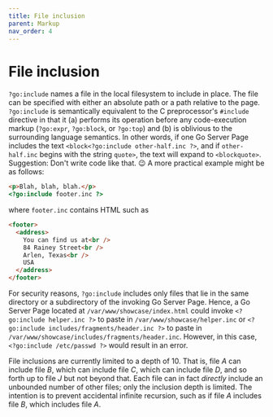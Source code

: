 ```yaml
---
title: File inclusion
parent: Markup
nav_order: 4
---
```


File inclusion
==============

`?go:include` names a file in the local filesystem to include in place.  The file can be specified with either an absolute path or a path relative to the page.  `?go:include` is semantically equivalent to the C preprocessor's `#include` directive in that it (a) performs its operation before any code-execution markup (`?go:expr`, `?go:block`, or `?go:top`) and (b) is oblivious to the surrounding language semantics.  In other words, if one Go Server Page includes the text `<block<?go:include other-half.inc ?>`, and if `other-half.inc` begins with the string `quote>`, the text will expand to `<blockquote>`.  Suggestion: Don't write code like that. 😉  A more practical example might be as follows:
```html
<p>Blah, blah, blah.</p>
<?go:include footer.inc ?>
```
where `footer.inc` contains HTML such as
```html
<footer>
  <address>
    You can find us at<br />
    84 Rainey Street<br />
    Arlen, Texas<br />
    USA
  </address>
</footer>
```

For security reasons, `?go:include` includes only files that lie in the same directory or a subdirectory of the invoking Go Server Page.  Hence, a Go Server Page located at `/var/www/showcase/index.html` could invoke `<?go:include helper.inc ?>` to paste in `/var/www/showcase/helper.inc` or `<?go:include includes/fragments/header.inc ?>` to paste in `/var/www/showcase/includes/fragments/header.inc`.  However, in this case, `<?go:include /etc/passwd ?>` would result in an error.

File inclusions are currently limited to a depth of 10.  That is, file *A* can include file *B*, which can include file *C*, which can include file *D*, and so forth up to file *J* but not beyond that.  Each file can in fact *directly* include an unbounded number of other files; only the inclusion depth is limited.  The intention is to prevent accidental infinite recursion, such as if file *A* includes file *B*, which includes file *A*.
